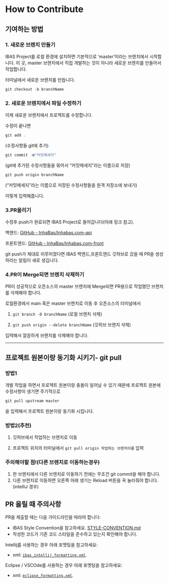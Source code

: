 # How to Contribute

## 기여하는 방법

### 1. 새로운 브렌치 만들기

IBAS Project를 로컬 환경에 설치하면 기본적으로 ‘master’이라는 브렌치에서 시작합니다. 이 곳, master 브렌치에서 직접 개발하는 것이 아니라 새로운 브렌치를 만들어서 작업합니다.

터미널에서 새로운 브렌치를 만듭니다.

```jsx
git checkout -b branchName
```

### 2. 새로운 브렌치에서 파일 수정하기

이제 새로운 브렌치에서 프로젝트를 수정합니다.

수정이 끝나면

```jsx
git add .
```

(수정사항들 git에 추가)

```jsx
git commit -m"커밋메세지"
```

(git에 추가된 수정사항들을 묶어서 “커밋메세지”라는 이름으로 저장)

```jsx
git push origin branchName
```

 (“커밋메세지”라는 이름으로 저장된 수정사항들을 원격 저장소에 보내기)

이렇게 입력해줍니다.

### 3.PR올리기

수정후 push가 완료되면 IBAS Project로 들어갑니다(아래 링크 참고).

백엔드: [GitHub - InhaBas/Inhabas.com-api](https://github.com/InhaBas/Inhabas.com-api)

프론트엔드: [GitHub - InhaBas/Inhabas.com-front](https://github.com/InhaBas/inhabas.com-front)

git push가 제대로 이루어졌다면 IBAS  백엔드,프론트엔드 깃허브로 갔을 때 PR을 생성하라는 알림이 새로 생깁니다.

### 4.PR이 Merge되면 브렌치 삭제하기

PR이 성공적으로 오픈소스의 master 브렌치에 Merge되면 PR용으로 작업했던 브렌치를 삭제해야 합니다.

로컬환경에서 main 혹은 master 브렌치로 이동 후 오픈소스의 터미널에서

1. `git branch -D branchName` (로컬 브렌치 삭제)

2. `git push origin --delete branchName` (깃허브 브렌치 삭제)

입력해서 깔끔하게 브렌치를 삭제해야 합니다.

---

## 프로젝트 원본이랑 동기화 시키기- git pull

### 방법1

개발 작업을 하면서 프로젝트 원본이랑 충돌이 일어날 수 있기 때문에 프로젝트 원본에 수정사항이 생기면 주기적으로

```jsx
git pull upstream master
```

을 입력해서 프로젝트 원본이랑 동기화 시킵니다.

### 방법2(추천)

1. 깃허브에서 작업하는 브렌치로 이동

2. 프로젝트 위치의 터미널에서 `git pull origin 작업하는 브렌치이름` 입력

### 주의해야할 점!(다른 브렌치로 이동하는경우)

1. 한 브렌치에서 다른 브렌치로 이동하기 전에는 무조건 git commit을 해야 합니다.
2. 다른 브렌치로 이동하면 오른쪽 아래 생기는 Reload 버튼을 꼭 눌러줘야 합니다.(intelliJ 경우)

## PR 올릴 때 주의사항

PR을 제출할 때는 다음 가이드라인을 따라야 합니다:

- IBAS Style Convention을 참고하세요.
[STYLE-CONVENTION.md](STYLE-CONVENTION.md)
- 작성한 코드가 기존 코드 스타일을 준수하고 있는지 확인해야 합니다.

Intellij를 사용하는 경우 아래 포멧팅을 참고하세요:

- xml: [`ibas_intellij_formatting.xml`](
  /docs/back-end/ibas_intellij_formatting.xml).

Eclipse / VSCOde를 사용하는 경우 아래 포멧팅을 참고하세요:

- xml: [`eclipse_formatting.xml`](
  /docs/back-end/ibas_eclipse_formatting.xml).
